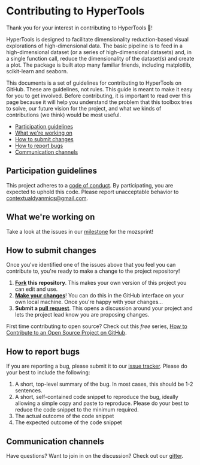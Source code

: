 # Contributing to HyperTools

Thank you for your interest in contributing to HyperTools :tada:!

HyperTools is designed to facilitate dimensionality reduction-based visual explorations of high-dimensional data. The basic pipeline is to feed in a high-dimensional dataset (or a series of high-dimensional datasets) and, in a single function call, reduce the dimensionality of the dataset(s) and create a plot. The package is built atop many familiar friends, including matplotlib, scikit-learn and seaborn.

This documents is a set of guidelines for contributing to HyperTools on GitHub. These are guidelines, not rules. This guide is meant to make it easy for you to get involved. Before contributing, it is important to read over this page because it will help you understand the problem that this toolbox tries to solve, our future vision for the project, and what we kinds of contributions (we think) would be most useful.


* [Participation guidelines](#participation-guidelines)
* [What we're working on](#what-were-working-on)
* [How to submit changes](#how-to-submit-changes)
* [How to report bugs](#how-to-report-bugs)
* [Communication channels](#communication-channels)

## Participation guidelines

This project adheres to a [code of conduct](https://www.mozilla.org/en-US/about/governance/policies/participation/). By participating, you are expected to uphold this code. Please report unacceptable behavior to contextualdyanmics@gmail.com.

## What we're working on

Take a look at the issues in our [ milestone](https://github.com/ContextLab/hypertools/milestone/5) for the mozsprint!

## How to submit changes

Once you've identified one of the issues above that you feel you can contribute to, you're ready to make a change to the project repository!

1. **[Fork](https://help.github.com/articles/fork-a-repo/) this repository**. This makes your own version of this project you can edit and use.
2. **[Make your changes](https://guides.github.com/activities/forking/#making-changes)**! You can do this in the GitHub interface on your own local machine. Once you're happy with your changes...
3. **Submit a [pull request](https://help.github.com/articles/proposing-changes-to-a-project-with-pull-requests/)**. This opens a discussion around your project and lets the project lead know you are proposing changes.

First time contributing to open source? Check out this *free* series, [How to Contribute to an Open Source Project on GitHub](https://egghead.io/series/how-to-contribute-to-an-open-source-project-on-github).

## How to report bugs

If you are reporting a bug, please submit it to our [issue tracker](https://github.com/ContextLab/hypertools/issues). Please do your best to include the following:

1. A short, top-level summary of the bug. In most cases, this should be 1-2 sentences.
2. A short, self-contained code snippet to reproduce the bug, ideally allowing a simple copy and paste to reproduce. Please do your best to reduce the code snippet to the minimum required.
3. The actual outcome of the code snippet
4. The expected outcome of the code snippet

## Communication channels

Have questions? Want to join in on the discussion? Check out our [gitter](https://gitter.im/hypertools/Lobby).
